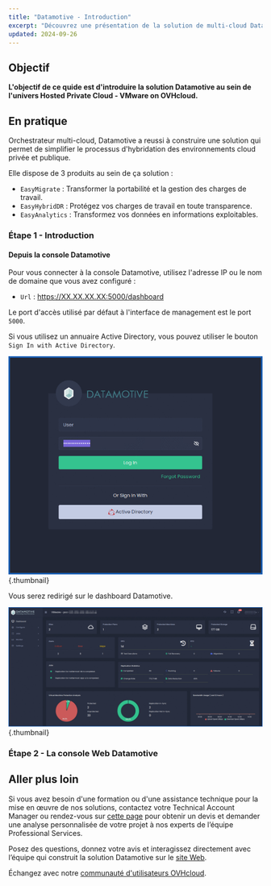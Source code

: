 ```yaml
---
title: "Datamotive - Introduction"
excerpt: "Découvrez une présentation de la solution de multi-cloud Datamotive, pour une hybridation de Hosted Private Cloud - VMware on OVHcloud avec d'autres plateform"
updated: 2024-09-26
---
```


## Objectif

**L'objectif de ce quide est d'introduire la solution Datamotive au sein de l'univers Hosted Private Cloud - VMware on OVHcloud.**

## En pratique

Orchestrateur multi-cloud, Datamotive a reussi à construire une solution qui permet de simplifier le processus d'hybridation des environnements cloud privée et publique.

Elle dispose de 3 produits au sein de ça solution :

* `EasyMigrate` : Transformer la portabilité et la gestion des charges de travail.
* `EasyHybridDR` : Protégez vos charges de travail en toute transparence.
* `EasyAnalytics` : Transformez vos données en informations exploitables.


### Étape 1 - Introduction

#### Depuis la console Datamotive

Pour vous connecter à la console Datamotive, utilisez l'adresse IP ou le nom de domaine que vous avez configuré : 

- `Url` : https://XX.XX.XX.XX:5000/dashboard

Le port d'accès utilisé par défaut à l'interface de management est le port `5000`.

Si vous utilisez un annuaire Active Directory, vous pouvez utiliser le bouton `Sign In with Active Directory`.

![Datamotive Login](images/datamotive_login.png){.thumbnail}

Vous serez redirigé sur le dashboard Datamotive.

![Datamotive Login](images/datamotive_dashboard.png){.thumbnail}

### Étape 2 - La console Web Datamotive

## Aller plus loin

Si vous avez besoin d'une formation ou d'une assistance technique pour la mise en œuvre de nos solutions, contactez votre Technical Account Manager ou rendez-vous sur [cette page](/links/professional-services) pour obtenir un devis et demander une analyse personnalisée de votre projet à nos experts de l’équipe Professional Services.

Posez des questions, donnez votre avis et interagissez directement avec l’équipe qui construit la solution Datamotive sur le [site Web](https://www.datamotive.io/).

Échangez avec notre [communauté d'utilisateurs OVHcloud](/links/community).
